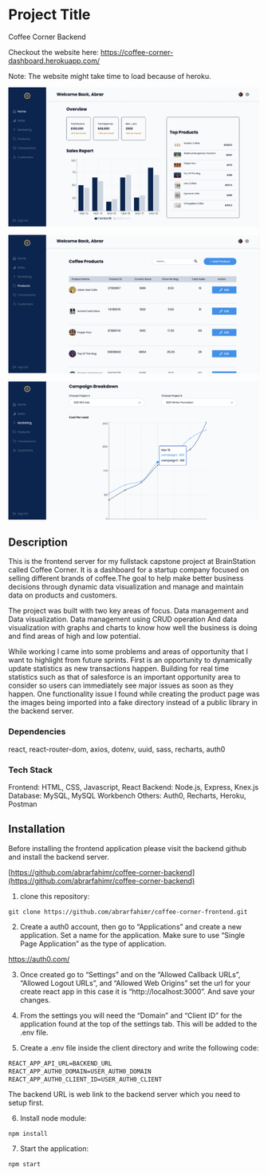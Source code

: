 # Project Title
Coffee Corner Backend

Checkout the website here: https://coffee-corner-dashboard.herokuapp.com/

Note: The website might take time to load because of heroku.

![alt text](/thumbnail-1.png)

![alt text](/thumbnail-2.png)

![alt text](/thumbnail-3.png)
## Description
This is the frontend server for my fullstack capstone project at BrainStation called Coffee Corner. It is a dashboard for a startup company focused on selling different brands of coffee.The goal to help make better business decisions through dynamic data visualization and manage and maintain data on products and customers.

The project was built with two key areas of focus. Data management and Data visualization. Data management using CRUD operation And data visualization with graphs and charts to know how well the business is doing and find areas of high and low potential.

While working I came into some problems and areas of opportunity that I want to highlight from future sprints. First is an opportunity to dynamically update statistics as new transactions happen. Building for real time statistics such as that of salesforce is an important opportunity area to consider so users can immediately see major issues as soon as they happen. One functionality issue I found while creating the product page was the images being imported into a fake directory instead of a public library in the backend server.

### Dependencies
react, react-router-dom, axios, dotenv, uuid, sass, recharts, auth0

### Tech Stack
Frontend: HTML, CSS, Javascript, React
Backend: Node.js, Express, Knex.js
Database: MySQL, MySQL Workbench
Others: Auth0, Recharts, Heroku, Postman

## Installation
Before installing the frontend application please visit the backend github and install the backend server.

 [https://github.com/abrarfahimr/coffee-corner-backend](https://github.com/abrarfahimr/coffee-corner-backend)

 1. clone this repository: 
```
git clone https://github.com/abrarfahimr/coffee-corner-frontend.git
```

2. Create a auth0 account, then go to “Applications” and create a new application. Set a name for the application. Make sure to use “Single Page Application” as the type of application.

https://auth0.com/

3. Once created go to “Settings” and on the “Allowed Callback URLs”, “Allowed Logout URLs”, and “Allowed Web Origins” set the url for your create react app in this case it is “http://localhost:3000”. And save your changes.

4. From the settings you will need the “Domain” and “Client ID” for the application found at the top of the settings tab. This will be added to the .env file.

5. Create a .env file inside the client directory and write the following code:
```
REACT_APP_API_URL=BACKEND_URL
REACT_APP_AUTH0_DOMAIN=USER_AUTH0_DOMAIN
REACT_APP_AUTH0_CLIENT_ID=USER_AUTH0_CLIENT
```
The backend URL is web link to the backend server which you need to setup first.

6. Install node module:
```
npm install
```
7. Start the application:
```
npm start
```
